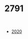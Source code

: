 # 2791

<br>

- [2020](https://www.chiefdelphi.com/uploads/short-url/n4nuF5iYIyqNlsfLNVGJRmxCCsi.pdf)